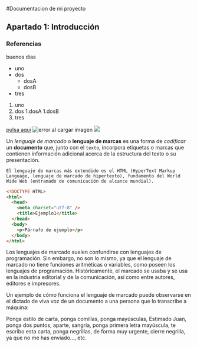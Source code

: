 #Documentacion de mi proyecto
## Apartado 1: Introducción
### Referencias
buenos dias
* uno
* dos
  * dosA
  * dosB
* tres

1. uno
1. dos
   1.dosA
   1.dosB
1. tres

[pulsa aqui](https://www.google.es)
![error al cargar imagen](https://www.iesaguadulce.es/centro/templates/dd_toysshop_34/images/logo_ies_aguadulce.png)
![](https://picsum.photos/id/237/200/300)

Un *lenguaje de marcado* o **lenguaje de marcas** es una forma de _codificar_ un __documento__ que, junto con el `texto`, incorpora etiquetas o marcas que contienen información adicional acerca de la estructura del texto o su presentación.
```
El lenguaje de marcas más extendido es el HTML (HyperText Markup Language, lenguaje de marcado de hipertexto), fundamento del World Wide Web (entramado de comunicación de alcance mundial).
```
```html
<!DOCTYPE HTML>
<html>
  <head>
    <meta charset="utf-8" />
    <title>Ejemplo1</title>
  </head>
  <body>
    <p>Párrafo de ejemplo</p>
  </body>
</html>
```
Los lenguajes de marcado suelen confundirse con lenguajes de programación. Sin embargo, no son lo mismo, ya que el lenguaje de marcado no tiene funciones aritméticas o variables, como poseen los lenguajes de programación. Históricamente, el marcado se usaba y se usa en la industria editorial y de la comunicación, así como entre autores, editores e impresores.

Un ejemplo de cómo funciona el lenguaje de marcado puede observarse en el dictado de viva voz de un documento a una persona que lo transcribe a máquina:

Ponga estilo de carta, ponga comillas, ponga mayúsculas, Estimado Juan, ponga dos puntos, aparte, sangría, ponga primera letra mayúscula, te escribo esta carta, ponga negrillas, de forma muy urgente, cierre negrilla, ya que no me has enviado..., etc.